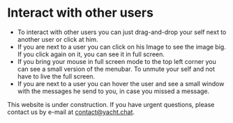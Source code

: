 

# Interact with other users

- To interact with other users you can just drag-and-drop your self next to another user or click at him.
- If you are next to a user you can click on his Image to see the image big. If you click again on it, you can see it in full screen.
- If you bring your mouse in full screen mode to the top left corner you can see a small version of the menubar. To unmute your self and not have to live the full screen.
- If you are next to a user you can hover the user and see a small window with the messages he send to you, in case you missed a message.

This website is under construction. If you have urgent questions, please contact us by e-mail at [contact@yacht.chat](mailto:contact@yacht.chat).